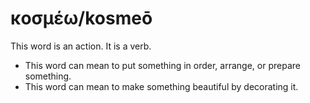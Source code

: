 # κοσμέω/kosmeō
This word is an action. It is a verb.
* This word can mean to put something in order, arrange, or prepare something.
* This word can mean to make something beautiful by decorating it.
